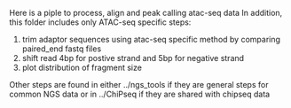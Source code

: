 Here is a piple to process, align and peak calling atac-seq data
In addition, this folder includes only ATAC-seq specific steps:
1) trim adaptor sequences using atac-seq specific method by comparing paired_end fastq files
2) shift read 4bp for postive strand and 5bp for negative strand
3) plot distribution of fragment size

Other steps are found in either ../ngs_tools if they are general steps for common NGS data
or in ../ChiPseq if they are shared with chipseq data